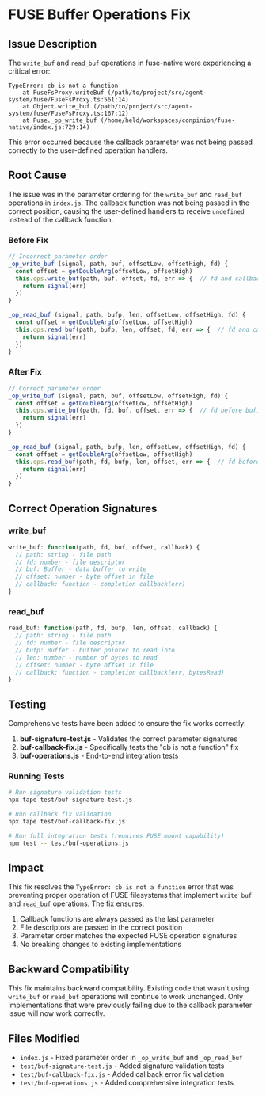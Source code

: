# FUSE Buffer Operations Fix

## Issue Description

The `write_buf` and `read_buf` operations in fuse-native were experiencing a critical error:

```
TypeError: cb is not a function
    at FuseFsProxy.writeBuf (/path/to/project/src/agent-system/fuse/FuseFsProxy.ts:561:14)
    at Object.write_buf (/path/to/project/src/agent-system/fuse/FuseFsProxy.ts:167:12)
    at Fuse._op_write_buf (/home/held/workspaces/conpinion/fuse-native/index.js:729:14)
```

This error occurred because the callback parameter was not being passed correctly to the user-defined operation handlers.

## Root Cause

The issue was in the parameter ordering for the `write_buf` and `read_buf` operations in `index.js`. The callback function was not being passed in the correct position, causing the user-defined handlers to receive `undefined` instead of the callback function.

### Before Fix

```javascript
// Incorrect parameter order
_op_write_buf (signal, path, buf, offsetLow, offsetHigh, fd) {
  const offset = getDoubleArg(offsetLow, offsetHigh)
  this.ops.write_buf(path, buf, offset, fd, err => {  // fd and callback in wrong order
    return signal(err)
  })
}

_op_read_buf (signal, path, bufp, len, offsetLow, offsetHigh, fd) {
  const offset = getDoubleArg(offsetLow, offsetHigh)
  this.ops.read_buf(path, bufp, len, offset, fd, err => {  // fd and callback in wrong order
    return signal(err)
  })
}
```

### After Fix

```javascript
// Correct parameter order
_op_write_buf (signal, path, buf, offsetLow, offsetHigh, fd) {
  const offset = getDoubleArg(offsetLow, offsetHigh)
  this.ops.write_buf(path, fd, buf, offset, err => {  // fd before buf, callback last
    return signal(err)
  })
}

_op_read_buf (signal, path, bufp, len, offsetLow, offsetHigh, fd) {
  const offset = getDoubleArg(offsetLow, offsetHigh)
  this.ops.read_buf(path, fd, bufp, len, offset, err => {  // fd before bufp, callback last
    return signal(err)
  })
}
```

## Correct Operation Signatures

### write_buf
```javascript
write_buf: function(path, fd, buf, offset, callback) {
  // path: string - file path
  // fd: number - file descriptor
  // buf: Buffer - data buffer to write
  // offset: number - byte offset in file
  // callback: function - completion callback(err)
}
```

### read_buf
```javascript
read_buf: function(path, fd, bufp, len, offset, callback) {
  // path: string - file path
  // fd: number - file descriptor  
  // bufp: Buffer - buffer pointer to read into
  // len: number - number of bytes to read
  // offset: number - byte offset in file
  // callback: function - completion callback(err, bytesRead)
}
```

## Testing

Comprehensive tests have been added to ensure the fix works correctly:

1. **buf-signature-test.js** - Validates the correct parameter signatures
2. **buf-callback-fix.js** - Specifically tests the "cb is not a function" fix
3. **buf-operations.js** - End-to-end integration tests

### Running Tests

```bash
# Run signature validation tests
npx tape test/buf-signature-test.js

# Run callback fix validation
npx tape test/buf-callback-fix.js

# Run full integration tests (requires FUSE mount capability)
npm test -- test/buf-operations.js
```

## Impact

This fix resolves the `TypeError: cb is not a function` error that was preventing proper operation of FUSE filesystems that implement `write_buf` and `read_buf` operations. The fix ensures:

1. Callback functions are always passed as the last parameter
2. File descriptors are passed in the correct position
3. Parameter order matches the expected FUSE operation signatures
4. No breaking changes to existing implementations

## Backward Compatibility

This fix maintains backward compatibility. Existing code that wasn't using `write_buf` or `read_buf` operations will continue to work unchanged. Only implementations that were previously failing due to the callback parameter issue will now work correctly.

## Files Modified

- `index.js` - Fixed parameter order in `_op_write_buf` and `_op_read_buf`
- `test/buf-signature-test.js` - Added signature validation tests
- `test/buf-callback-fix.js` - Added callback error fix validation
- `test/buf-operations.js` - Added comprehensive integration tests